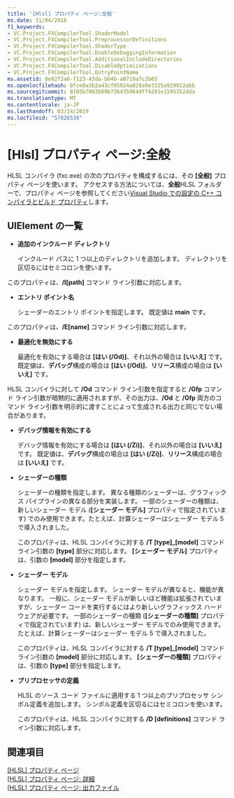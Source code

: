 ```yaml
---
title: '[Hlsl] プロパティ ページ:全般'
ms.date: 11/04/2016
f1_keywords:
- VC.Project.FXCompilerTool.ShaderModel
- VC.Project.FXCompilerTool.PreprocessorDefinitions
- VC.Project.FXCompilerTool.ShaderType
- VC.Project.FXCompilerTool.EnableDebuggingInformation
- VC.Project.FXCompilerTool.AdditionalIncludeDirectories
- VC.Project.FXCompilerTool.DisableOptimizations
- VC.Project.FXCompilerTool.EntryPointName
ms.assetid: 0e02f2a6-f123-43da-b04b-a0719a7c2b03
ms.openlocfilehash: 0fce8a3b2a43cf05024a028a9e3325a929922abb
ms.sourcegitcommit: 8105b7003b89b73b4359644ff4281e1595352dda
ms.translationtype: MT
ms.contentlocale: ja-JP
ms.lasthandoff: 03/14/2019
ms.locfileid: "57826538"
---
```

# <a name="hlsl-property-pages-general"></a>[Hlsl] プロパティ ページ:全般

HLSL コンパイラ (fxc.exe) の次のプロパティを構成するには、その **[全般]** プロパティ ページを使います。 アクセスする方法については、**全般**HLSL フォルダーで、プロパティ ページを参照してください[Visual Studio での設定の C++ コンパイラとビルド プロパティ](../working-with-project-properties.md)します。

## <a name="uielement-list"></a>UIElement の一覧

- **追加のインクルード ディレクトリ**

   インクルード パスに 1 つ以上のディレクトリを追加します。 ディレクトリを区切るにはセミコロンを使います。

このプロパティは、**/I[path]** コマンド ライン引数に対応します。

- **エントリ ポイント名**

   シェーダーのエントリ ポイントを指定します。 既定値は **main** です。

このプロパティは、**/E[name]** コマンド ライン引数に対応します。

- **最適化を無効にする**

   最適化を有効にする場合は **[はい (/Od)]**、それ以外の場合は **[いいえ]** です。 既定値は、**デバッグ**構成の場合は **[はい (/Od)]**、**リリース**構成の場合は **[いいえ]** です。

HLSL コンパイラに対して **/Od** コマンド ライン引数を指定すると **/Gfp** コマンド ライン引数が暗黙的に適用されますが、その出力は、**/Od** と **/Gfp** 両方のコマンド ライン引数を明示的に渡すことによって生成される出力と同じでない場合があります。

- **デバッグ情報を有効にする**

   デバッグ情報を有効にする場合は **[はい (/Zi)]**、それ以外の場合は **[いいえ]** です。 既定値は、**デバッグ**構成の場合は **[はい (/Zi)]**、**リリース**構成の場合は **[いいえ]** です。

- **シェーダーの種類**

   シェーダーの種類を指定します。 異なる種類のシェーダーは、グラフィックス パイプラインの異なる部分を実装します。 一部のシェーダーの種類は、新しいシェーダー モデル (**[シェーダー モデル]** プロパティで指定されています) でのみ使用できます。たとえば、計算シェーダーはシェーダー モデル 5 で導入されました。

   このプロパティは、HLSL コンパイラに対する **/T \[type]_\[model]** コマンド ライン引数の **\[type]** 部分に対応します。 **[シェーダー モデル]** プロパティは、引数の **[model]** 部分を指定します。

- **シェーダー モデル**

   シェーダー モデルを指定します。 シェーダー モデルが異なると、機能が異なります。 一般に、シェーダー モデルが新しいほど機能は拡張されていますが、シェーダー コードを実行するにはより新しいグラフィックス ハードウェアが必要です。 一部のシェーダーの種類 (**[シェーダーの種類]** プロパティで指定されています) は、新しいシェーダー モデルでのみ使用できます。たとえば、計算シェーダーはシェーダー モデル 5 で導入されました。

   このプロパティは、HLSL コンパイラに対する **/T \[type]_\[model]** コマンド ライン引数の **\[model]** 部分に対応します。 **[シェーダーの種類]** プロパティは、引数の **[type]** 部分を指定します。

- **プリプロセッサの定義**

   HLSL のソース コード ファイルに適用する 1 つ以上のプリプロセッサ シンボル定義を追加します。 シンボル定義を区切るにはセミコロンを使います。

   このプロパティは、HLSL コンパイラに対する **/D \[definitions]** コマンド ライン引数に対応します。

## <a name="see-also"></a>関連項目

[[HLSL] プロパティ ページ](hlsl-property-pages.md)<br>
[[HLSL] プロパティ ページ: 詳細](hlsl-property-pages-advanced.md)<br>
[[HLSL] プロパティ ページ: 出力ファイル](hlsl-property-pages-output-files.md)
